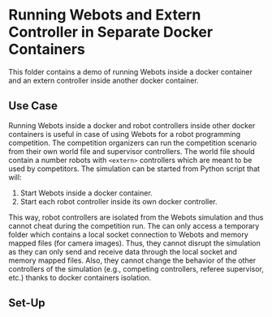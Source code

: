 # Running Webots and Extern Controller in Separate Docker Containers

This folder contains a demo of running Webots inside a docker container and an extern controller inside another docker container.

## Use Case

Running Webots inside a docker and robot controllers inside other docker containers is useful in case of using Webots for a robot programming competition.
The competition organizers can run the competition scenario from their own world file and supervisor controllers.
The world file should contain a number robots with `<extern>` controllers which are meant to be used by competitors.
The simulation can be started from Python script that will:

1. Start Webots inside a docker container.
2. Start each robot controller inside its own docker controller.

This way, robot controllers are isolated from the Webots simulation and thus cannot cheat during the competition run.
The can only access a temporary folder which contains a local socket connection to Webots and memory mapped files (for camera images).
Thus, they cannot disrupt the simulation as they can only send and receive data through the local socket and memory mapped files.
Also, they cannot change the behavior of the other controllers of the simulation (e.g., competing controllers, referee supervisor, etc.) thanks to docker containers isolation.

## Set-Up
